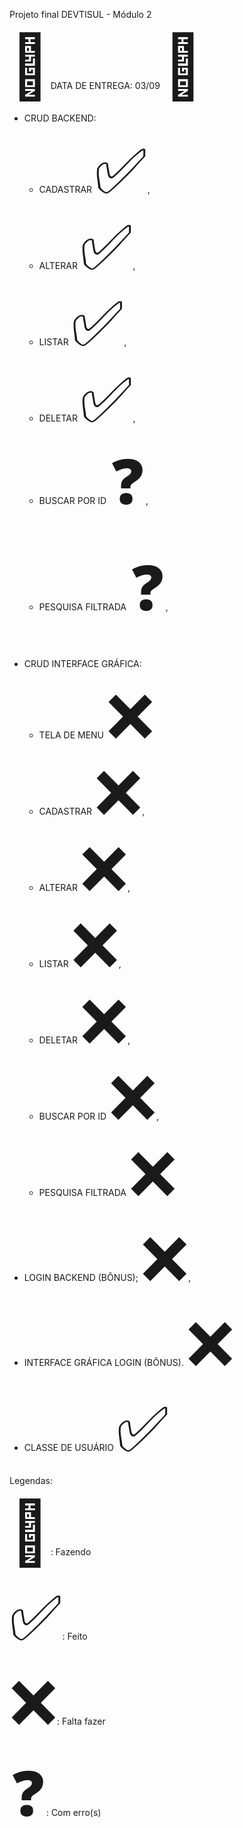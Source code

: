 Projeto final DEVTISUL - Módulo 2 

 <span style='font-size:100px;'>&#128198;</span>DATA DE ENTREGA: 03/09 <span style='font-size:100px;'>&#128198;</span>
 
- CRUD BACKEND:
  - CADASTRAR <span style='font-size:100px;'>&#9989;</span>,
  - ALTERAR <span style='font-size:100px;'>&#9989;</span>,
  - LISTAR <span style='font-size:100px;'>&#9989;</span>,
  - DELETAR <span style='font-size:100px;'>&#9989;</span>,
  - BUSCAR POR ID <span style='font-size:100px;'>&#10067;</span>,
  - PESQUISA FILTRADA <span style='font-size:100px;'>&#10067;</span>,

 
- CRUD INTERFACE GRÁFICA:
  - TELA DE MENU <span style='font-size:100px;'>&#10060;</span>
  - CADASTRAR <span style='font-size:100px;'>&#10060;</span>,
  - ALTERAR <span style='font-size:100px;'>&#10060;</span>,
  - LISTAR <span style='font-size:100px;'>&#10060;</span>,
  - DELETAR <span style='font-size:100px;'>&#10060;</span>,
  - BUSCAR POR ID <span style='font-size:100px;'>&#10060;</span>,
  - PESQUISA FILTRADA <span style='font-size:100px;'>&#10060;</span>

 
- LOGIN BACKEND (BÔNUS); <span style='font-size:100px;'>&#10060;</span>,
- INTERFACE GRÁFICA LOGIN (BÔNUS). <span style='font-size:100px;'>&#10060;</span>
 
- CLASSE DE USUÁRIO  <span style='font-size:100px;'>&#9989;</span>
 

 Legendas: <p>

<span style='font-size:100px;'>&#128204;</span>: Fazendo <p>
<span style='font-size:100px;'>&#9989;</span>: Feito <p>
<span style='font-size:100px;'>&#10060;</span>: Falta fazer <p>
<span style='font-size:100px;'>&#10067;</span>: Com erro(s)

